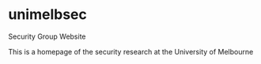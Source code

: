 # unimelbsec
Security Group Website

This is a homepage of the security research at the University of Melbourne
